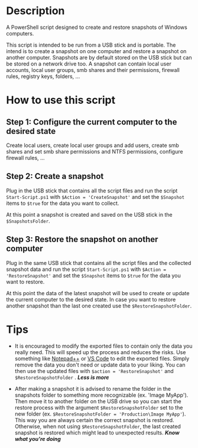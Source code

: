 # Description

A PowerShell script designed to create and restore snapshots of Windows computers. 

This script is intended to be run from a USB stick and is portable. The intend is to create a snapshot on one computer and restore a snapshot on another computer. Snapshots are by default stored on the USB stick but can be stored on a network drive too. A snapshot can contain local user accounts, local user groups, smb shares and their permissions, firewall rules, registry keys, folders, ...

# How to use this script

## Step 1: Configure the current computer to the desired state
Create local users, create local user groups and add users, create smb shares and set smb share permissions and NTFS permissions, configure firewall rules, ...

## Step 2: Create a snapshot
Plug in the USB stick that contains all the script files and run the script `Start-Script.ps1` with `$Action = 'CreateSnapshot'` and set the `$Snapshot` items to `$true` for the data you want to collect.

At this point a snapshot is created and saved on the USB stick in the `$SnapshotsFolder`.

## Step 3: Restore the snapshot on another computer
Plug in the same USB stick that contains all the script files and the collected snapshot data and run the script `Start-Script.ps1` with `$Action = 'RestoreSnapshot'` and set the `$Snapshot` items to `$true` for the data you want to restore.

At this point the data of the latest snapshot will be used to create or update the current computer to the desired state. In case you want to restore another snapshot than the last one created use the `$RestoreSnapshotFolder`.

 # Tips
- It is encouraged to modify the exported files to contain only the data you really need. This will speed up the process and reduces the risks. Use something like [Notepad++] or [VS Code] to edit the exported files. Simply remove the data you don't need or update data to your liking. You can then use the updated files with `$action = 'RestoreSnapshot'` and `$RestoreSnapshotFolder` . **_Less is more_**

- After making a snapshot it is advised to rename the folder in the snapshots folder to something more recognizable (ex. 'Image MyApp'). Then move it to another folder on the USB drive so you can start the restore process with the argument `$RestoreSnapshotFolder` set to the new folder (ex. `$RestoreSnapshotFolder = 'Production\Image MyApp'`). This way you are always certain the correct snapshot is restored. Otherwise, when not using `$RestoreSnapshotFolder`, the last created snapshot is restored which might lead to unexpected results. **_Know what you're doing_**

[Notepad++]: https://notepad-plus-plus.org/
[VS Code]: https://code.visualstudio.com/